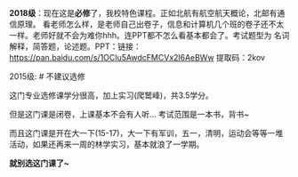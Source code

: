 **2018级**：现在这是**必修**了，我校特色课程。正如北航有航空航天概论，北邮有通信原理。
看老师怎么样，是老师自己出卷子，信息和计算机几个班的卷子还不太一样。老师好就不会为难你hhh。连PPT都不怎么看基本都会了。考试题型为 名词解释，简答题，论述题。PPT：链接：https://pan.baidu.com/s/1OCIu5AwdcFMCVx2l6AeBWw 
提取码：2kov 

2015级: # 不建议选修  

这门专业选修课学分很高，加上实习(爬鹫峰)，共3.5学分。  

但是这门课是闭卷，上课基本不会有人听... 考试范围是一本书，背书~    

而且这门课是开在大一下(15-17)，大一下有军训，五一，清明，运动会等等一堆活动，如果还再来一周的林学实习，基本就浪了一学期。   

**就别选这门课了~**  

